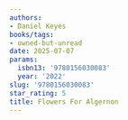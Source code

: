 ```yaml
---
authors:
- Daniel Keyes
books/tags:
- owned-but-unread
date: 2025-07-07
params:
  isbn13: '9780156030083'
  year: '2022'
slug: '9780156030083'
star_rating: 5
title: Flowers For Algernon
---
```


<!--more-->